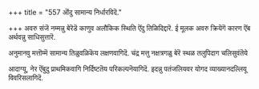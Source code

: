 +++
title = "557 ऒंदु सामान्य निर्धारविदॆ."

+++
अवरु संजॆ नम्मन्नु बेरॆडॆ काणुव अलौकिक स्थिति ऎंदु तिळिदिद्दारॆ. ई मूलक अवरु क्रियॆगॆ कारण ऎंब अर्थवन्नु साधिसुत्तारॆ.

अनुमानवु मत्तॊम्मॆ सामान्य तिळुवळिकॆय लक्षणवागिदॆ. चंद्र मत्तु नक्षत्रगळु बेरॆ स्थळ तलुपिदाग चलिसुवंतॆये

आदाग्यू, नेर ऎंबुदु प्राथमिकवागि निर्दिष्टतॆय परिकल्पनॆयागिदॆ. इदन्नु पतंजलियवर योगद व्याख्यानदल्लियू विवरिसलागिदॆ.

